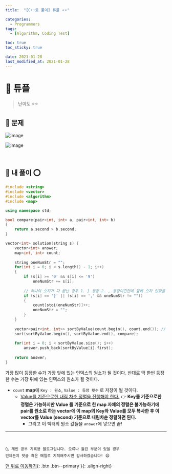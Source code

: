 ```yaml
---
title:  "[C++로 풀이] 튜플 ⭐⭐" 

categories:
  - Programmers
tags:
  - [Algorithm, Coding Test]

toc: true
toc_sticky: true

date: 2021-01-28
last_modified_at: 2021-01-28
---
```



# 📌 튜플

> 난이도 ⭐⭐

## 🚀 문제

![image](https://user-images.githubusercontent.com/42318591/106142552-fa859c80-61b4-11eb-9e16-a5d66c651893.png)

![image](https://user-images.githubusercontent.com/42318591/106142598-05403180-61b5-11eb-9730-0c82c5242332.png)

<br>

## 🚀 내 풀이 ⭕

```cpp
#include <string>
#include <vector>
#include <algorithm>
#include <map>

using namespace std;

bool compare(pair<int, int> a, pair<int, int> b)
{
    return a.second > b.second;
}

vector<int> solution(string s) {
    vector<int> answer;
    map<int, int> count;
    
    string oneNumStr = "";
    for(int i = 0; i < s.length() - 1; i++)
    {
        if (s[i] >= '0' && s[i] <= '9')
            oneNumStr += s[i];
        
        // 하나의 숫자가 다 끝난 경우 1. } 등장 2. , 등장이긴한데 앞에 숫자 있었을 때
        if (s[i] == '}' || (s[i] == ',' && oneNumStr != ""))
        {
            count[stoi(oneNumStr)]++;
            oneNumStr = "";
        }
    }
    
    vector<pair<int, int>> sortByValue(count.begin(), count.end()); // count map을 vector sortByBalue에 복사
    sort(sortByValue.begin(), sortByValue.end(), compare);
    
    for(int i = 0; i < sortByValue.size(); i++)
        answer.push_back(sortByValue[i].first);
    
    return answer;  
}
```

가장 많이 등장한 수가 가장 앞에 있는 인덱스의 원소가 될 것이다. 반대로 딱 한번 등장한 수는 가장 뒤에 있는 인덱스의 원소가 될 것이다. 

- `count` **map**에 `Key : 원소`, `Value : 등장 횟수` 로 저장이 될 것이다. 
  - <u>Value를 기준으로한 내림 차순 정렬을 진행해야 한다.</u> 👉 **Key를 기준으로한 정렬은 가능하지만 Value 를 기준으로 한 map 자체의 정렬은 불가능하기에 pair를 원소로 하는 vector에 이 map의 Key와 Value를 모두 복사한 후 이 vector를 Value (second) 기준으로 내림차순 정렬하면 된다.**
    - 그리고 이 벡터의 원소 값들을 `answer`에 넣으면 끝! 


***
<br>

    🌜 개인 공부 기록용 블로그입니다. 오류나 틀린 부분이 있을 경우 
    언제든지 댓글 혹은 메일로 지적해주시면 감사하겠습니다! 😄

[맨 위로 이동하기](#){: .btn .btn--primary }{: .align-right}